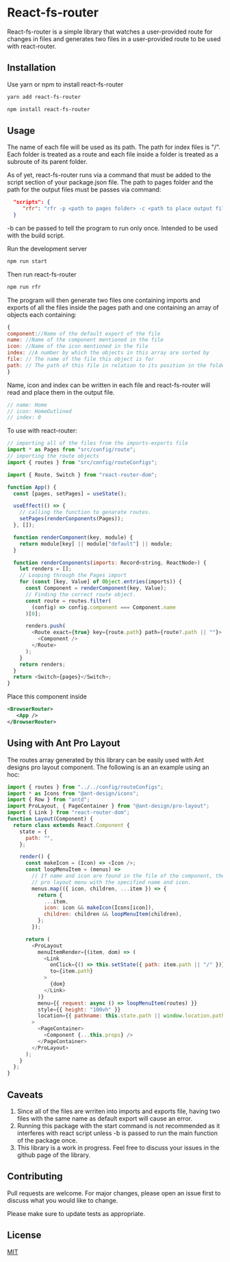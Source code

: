 # React-fs-router

React-fs-router is a simple library that watches a user-provided route for changes in files and generates two files in a user-provided route to be used with react-router.

## Installation

Use yarn or npm to install react-fs-router

```bash
yarn add react-fs-router
```

```bash
npm install react-fs-router
```

## Usage

The name of each file will be used as its path. The path for index files is "/". Each folder is treated as a route and each file inside a folder is treated as a subroute of its parent folder.

As of yet, react-fs-router runs via a command that must be added to the script section of your package.json file.
The path to pages folder and the path for the output files must be passes via command:

```JSON
  "scripts": {
     "rfr": "rfr -p <path to pages folder> -c <path to place output files>"
  }
```

-b can be passed to tell the program to run only once. Intended to be used with the build script.

Run the development server

```bash
npm run start
```

Then run react-fs-router

```bash
npm run rfr
```

The program will then generate two files one containing imports and exports of all the files inside the pages path and one containing an array of objects each containing:

```javascript
{
component://Name of the default export of the file
name: //Name of the component mentioned in the file
icon: //Name of the icon mentioned in the file
index: //A number by which the objects in this array are sorted by
file: // The name of the file this object is for
path: // The path of this file in relation to its position in the folder structure.
}
```

Name, icon and index can be written in each file and react-fs-router will read and place them in the output file.

```javascript
// name: Home
// icon: HomeOutlined
// index: 0
```

To use with react-router:

```javascript xml react
// importing all of the files from the imports-exports file
import * as Pages from "src/config/route";
// importing the route objects
import { routes } from "src/config/routeConfigs";

import { Route, Switch } from "react-router-dom";

function App() {
  const [pages, setPages] = useState();

  useEffect(() => {
    // calling the function to genarate routes.
    setPages(renderConponents(Pages));
  }, []);

  function renderComponent(key, module) {
    return module[key] || module["default"] || module;
  }

  function renderConponents(imports: Record<string, ReactNode>) {
    let renders = [];
    // Looping through the Pages import
    for (const [key, Value] of Object.entries(imports)) {
      const Component = renderComponent(key, Value);
      // Finding the correct route object.
      const route = routes.filter(
        (config) => config.component === Component.name
      )[0];

      renders.push(
        <Route exact={true} key={route.path} path={route?.path || ""}>
          <Component />
        </Route>
      );
    }
    return renders;
  }
  return <Switch>{pages}</Switch>;
}
```

Place this component inside <BrowserRouter>

```xml
<BrowserRouter>
   <App />
</BrowserRouter>
```

## Using with Ant Pro Layout

The routes array generated by this library can be easily used with Ant designs pro layout component.
The following is an an example using an hoc:

```javascript xml
import { routes } from "../../config/routeConfigs";
import * as Icons from "@ant-design/icons";
import { Row } from "antd";
import ProLayout, { PageContainer } from "@ant-design/pro-layout";
import { Link } from "react-router-dom";
function Layout(Component) {
  return class extends React.Component {
    state = {
      path: "",
    };

    render() {
      const makeIcon = (Icon) => <Icon />;
      const loopMenuItem = (menus) =>
        // If name and icon are found in the file of the component, they will appear in the
        // pro layout menu with the specified name and icon.
        menus.map(({ icon, children, ...item }) => {
          return {
            ...item,
            icon: icon && makeIcon(Icons[icon]),
            children: children && loopMenuItem(children),
          };
        });

      return (
        <ProLayout
          menuItemRender={(item, dom) => (
            <Link
              onClick={() => this.setState({ path: item.path || "/" })}
              to={item.path}
            >
              {dom}
            </Link>
          )}
          menu={{ request: async () => loopMenuItem(routes) }}
          style={{ height: "100vh" }}
          location={{ pathname: this.state.path || window.location.pathname }}
        >
          <PageContainer>
            <Component {...this.props} />
          </PageContainer>
        </ProLayout>
      );
    }
  };
}
```

## Caveats

1. Since all of the files are wrriten into imports and exports file, having two files with the same name as default export will cause an error.
2. Running this package with the start command is not recommended as it interferes with react script unless -b is passed to run the main function of the package once.
3. This library is a work in progress. Feel free to discuss your issues in the github page of the library.

## Contributing

Pull requests are welcome. For major changes, please open an issue first to discuss what you would like to change.

Please make sure to update tests as appropriate.

## License

[MIT](https://choosealicense.com/licenses/mit/)
